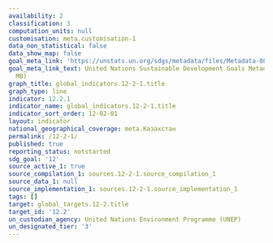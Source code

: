 ```yaml
---
availability: 2
classification: 3
computation_units: null
customisation: meta.customisation-1
data_non_statistical: false
data_show_map: false
goal_meta_link: 'https://unstats.un.org/sdgs/metadata/files/Metadata-08-04-01.pdf '
goal_meta_link_text: United Nations Sustainable Development Goals Metadata (PDF 4.0
  MB)
graph_title: global_indicators.12-2-1.title
graph_type: line
indicator: 12.2.1
indicator_name: global_indicators.12-2-1.title
indicator_sort_order: 12-02-01
layout: indicator
national_geographical_coverage: meta.Казахстан
permalink: /12-2-1/
published: true
reporting_status: notstarted
sdg_goal: '12'
source_active_1: true
source_compilation_1: sources.12-2-1.source_compilation_1
source_data_1: null
source_implementation_1: sources.12-2-1.source_implementation_1
tags: []
target: global_targets.12-2.title
target_id: '12.2'
un_custodian_agency: United Nations Environment Programme (UNEP)
un_designated_tier: '3'
---
```

